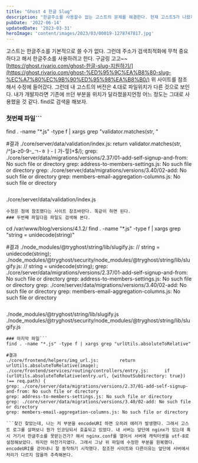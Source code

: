 ```yaml
---
title: "Ghost 4 한글 Slug"
description: "한글주소를 사용할수 없는 고스트의 문제를 해결한다. 현재 고스트5가 나왔지만 방법은 비슷할 것이다."
pubDate: '2022-06-14'
updatedDate: '2023-03-31'
heroImage: 'content/images/2023/03/00019-1278747817.jpg'
---
```


고스트는 한글주소를 기본적으로 쓸 수가 없다. 그런데 주소가 검색최적화에 무척 중요하다고 해서 한글주소를 사용하려고 한다.
구글링 고고~~
[https://ghost.rivario.com/ghost-한글-slug-지원하기/](https://ghost.rivario.com/ghost-%ED%95%9C%EA%B8%80-slug-%EC%A7%80%EC%9B%90%ED%95%98%EA%B8%B0/)
위 사이트를 참조해서 수정에 들어갔다.
그런데 내 고스트의 버전은 4.대로 파일위치가 다른 것으로 보인다.
내가 개발자라면 기존에 쓰던 부분을 위치가 달라졌을지언정 어느 정도는 그대로 사용했을 것 같다. find로 검색을 해보자.
### 첫번째 파일```
find . -name "*.js" -type f | xargs grep "validator.matches(str, "

#결과
./core/server/data/validation/index.js:    return validator.matches(str, /^[a-z0-9\-_ㄱ-ㅎㅏ-ㅣ가-힣]+$/);
grep: ./core/server/data/migrations/versions/2.37/01-add-self-signup-and-from: No such file or directory
grep: address-to-members-settings.js: No such file or directory
grep: ./core/server/data/migrations/versions/3.40/02-add: No such file or directory
grep: members-email-aggregation-columns.js: No such file or directory

```역시 경로는 다르지만 찾을 수 있다.
```
./core/server/data/validation/index.js

```vi로 수정한다.
수정은 첨에 참조했다는 사이트 참조바란다. 똑같이 하면 된다.
### 두번째 파일다음 파일도 검색해 본다.
```
cd /var/www/blog/versions/4.1.2/
find . -name "*.js" -type f | xargs grep "string = unidecode(string)"

#결과
./node_modules/@tryghost/string/lib/slugify.js:    // string = unidecode(string);
./node_modules/@tryghost/security/node_modules/@tryghost/string/lib/slugify.js:    // string = unidecode(string);
grep: ./core/server/data/migrations/versions/2.37/01-add-self-signup-and-from: No such file or directory
grep: address-to-members-settings.js: No such file or directory
grep: ./core/server/data/migrations/versions/3.40/02-add: No such file or directory
grep: members-email-aggregation-columns.js: No such file or directory

```경로는 다르지만 slugify.js 안에 같은 코드가 있다. 근데 같은 로직이 두군데 있다.
```
./node_modules/@tryghost/string/lib/slugify.js
./node_modules/@tryghost/security/node_modules/@tryghost/string/lib/slugify.js

```두파일 모두 수정한다.
### 마지막 파일```
find . -name "*.js" -type f | xargs grep "urlUtils.absoluteToRelative"

#결과
./core/frontend/helpers/img_url.js:        return urlUtils.absoluteToRelative(image);
./core/frontend/services/routing/controllers/entry.js:	    if (urlUtils.absoluteToRelative(entry.url, {withoutSubdirectory: true}) !== req.path) {
grep: ./core/server/data/migrations/versions/2.37/01-add-self-signup-and-from: No such file or directory
grep: address-to-members-settings.js: No such file or directory
grep: ./core/server/data/migrations/versions/3.40/02-add: No such file or directory
grep: members-email-aggregation-columns.js: No such file or directory

```찾긴 찾았는데, 나는 저 부분을 encodeURI 하면 오히려 에러가 발생했다. 그래서 고스트 로그를 살펴보니 뭔가 인코딩되서 호출되고 있었다. 내 서버는 앞단에 nginx가 있는데 혹시 거기서 한글주소를 못받는건가? 해서 nginx.conf를 열어서 서버에 캐릭터셋을 utf-8로 설정해보았다. 하지만 마찬가지였다. 그래서 그냥 위 파일에 수정한 부분을 원복했다. encodeURI를 걷어내니 잘 동작하기 시작했다. 참조한 사이트와 다른이유는 앞단에 서버에서 처리가 다르지 않을까 추측해본다.